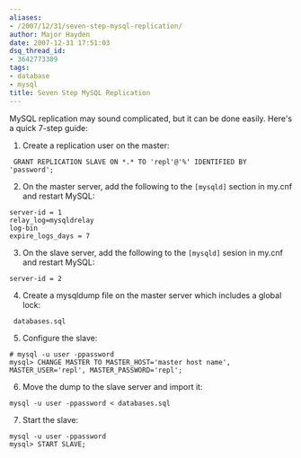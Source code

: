 ```yaml
---
aliases:
- /2007/12/31/seven-step-mysql-replication/
author: Major Hayden
date: 2007-12-31 17:51:03
dsq_thread_id:
- 3642773309
tags:
- database
- mysql
title: Seven Step MySQL Replication
---
```


MySQL replication may sound complicated, but it can be done easily. Here's a quick 7-step guide:

1) Create a replication user on the master:

```
 GRANT REPLICATION SLAVE ON *.* TO 'repl'@'%' IDENTIFIED BY 'password';
```


2) On the master server, add the following to the `[mysqld]` section in my.cnf and restart MySQL:

```
server-id = 1
relay_log=mysqldrelay
log-bin
expire_logs_days = 7
```


3) On the slave server, add the following to the `[mysqld]` sesion in my.cnf and restart MySQL:

```
server-id = 2
```


4) Create a mysqldump file on the master server which includes a global lock:

```
 databases.sql
```


5) Configure the slave:

```
# mysql -u user -ppassword
mysql> CHANGE MASTER TO MASTER_HOST='master host name', MASTER_USER='repl', MASTER_PASSWORD='repl';
```


6) Move the dump to the slave server and import it:

```
mysql -u user -ppassword < databases.sql
```


7) Start the slave:

```
mysql -u user -ppassword
mysql> START SLAVE;
```